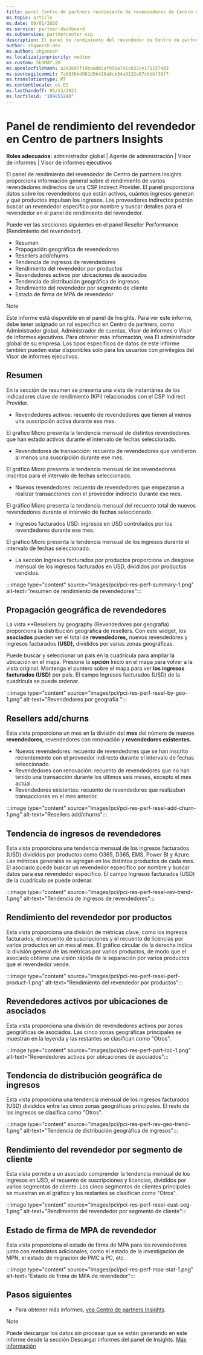 ```yaml
---
title: panel Centro de partners rendimiento de revendedores de Centro de partners Insights
ms.topic: article
ms.date: 09/01/2020
ms.service: partner-dashboard
ms.subservice: partnercenter-csp
description: El panel de rendimiento del revendedor de Centro de partners Insights proporciona información general sobre el rendimiento de varios revendedores indirectos de una CSP Indirect Provider.
author: shganesh-dev
ms.author: shganesh
ms.localizationpriority: medium
ms.custom: SEOMAY.20
ms.openlocfilehash: a2a5697f19baadb5af956a745c032ce1711574d3
ms.sourcegitcommit: 7a6836bd962d5b426a8cb34a9132a87cbbbf39f7
ms.translationtype: MT
ms.contentlocale: es-ES
ms.lasthandoff: 05/13/2021
ms.locfileid: "109855240"
---
```

# <a name="reseller-performance-dashboard-in-partner-center-insights"></a>Panel de rendimiento del revendedor en Centro de partners Insights

**Roles adecuados:** administrador global | Agente de administración | Visor de informes | Visor de informes ejecutivos

El panel de rendimiento del revendedor de Centro de partners Insights proporciona información general sobre el rendimiento de varios revendedores indirectos de una CSP Indirect Provider. El panel proporciona datos sobre los revendedores que están activos, cuántos ingresos generan y qué productos impulsan los ingresos. Los proveedores indirectos podrán buscar un revendedor específico por nombre y buscar detalles para el revendedor en el panel de rendimiento del revendedor.

Puede ver las secciones siguientes en el panel Reseller Performance (Rendimiento del revendedor).

- Resumen
- Propagación geográfica de revendedores
- Resellers add/churns 
- Tendencia de ingresos de revendedores 
- Rendimiento del revendedor por productos
- Revendedores activos por ubicaciones de asociados
- Tendencia de distribución geográfica de ingresos
- Rendimiento del revendedor por segmento de cliente
- Estado de firma de MPA de revendedor

 > [!NOTE]
 > Este informe está disponible en el panel de Insights. Para ver este informe, debe tener asignado un rol específico en Centro de partners, como Administrador global, Administrador de cuentas, Visor de informes o Visor de informes ejecutivos. Para obtener más información, vea El administrador global de su empresa. Los tipos específicos de datos de este informe también pueden estar disponibles solo para los usuarios con privilegios del Visor de informes ejecutivos.

## <a name="summary"></a>Resumen

En la sección de resumen se presenta una vista de instantánea de los indicadores clave de rendimiento (KPI) relacionados con el CSP Indirect Provider.

- Revendedores activos: recuento de revendedores que tienen al menos una suscripción activa durante ese mes.

El gráfico Micro presenta la tendencia mensual de distintos revendedores que han estado activos durante el intervalo de fechas seleccionado.

- Revendedores de transacción: recuento de revendedores que vendieron al menos una suscripción durante ese mes. 

El gráfico Micro presenta la tendencia mensual de los revendedores inscritos para el intervalo de fechas seleccionado.

- Nuevos revendedores: recuento de revendedores que empezaron a realizar transacciones con el proveedor indirecto durante ese mes. 

El gráfico Micro presenta la tendencia mensual del recuento total de nuevos revendedores durante el intervalo de fechas seleccionado.

- Ingresos facturados USD: ingresos en USD controlados por los revendedores durante ese mes. 

El gráfico Micro presenta la tendencia mensual de los ingresos durante el intervalo de fechas seleccionado.

- La sección Ingresos facturados por productos proporciona un desglose mensual de los ingresos facturados en USD, divididos por productos vendidos. 

:::image type="content" source="images/pci/pci-res-perf-summary-1.png" alt-text="resumen de rendimiento de revendedores":::

## <a name="geographical-spread-of-resellers"></a>Propagación geográfica de revendedores

La vista **Resellers by geography (Revendedores por geografía) proporciona la distribución geográfica de resellers. Con este widget, los **asociados** pueden ver el total de **revendedores,** nuevos revendedores y ingresos facturados **(USD),** divididos por varias zonas geográficas.

Puede buscar y seleccionar un país en la cuadrícula para ampliar la ubicación en el mapa. Presione la **opción** Inicio en el mapa para volver a la vista original. Mantenga el puntero sobre el mapa para ver **los ingresos facturados (USD)** por país. El campo Ingresos facturados (USD) de la cuadrícula se puede ordenar.

:::image type="content" source="images/pci/pci-res-perf-resel-by-geo-1.png" alt-text="Revendedores por geografía ":::

## <a name="resellers-addchurns"></a>Resellers add/churns

Esta vista proporciona un mes en la división del **mes** del número de nuevos **revendedores,** revendedores con renovación y **revendedores existentes.** 

- Nuevos revendedores: recuento de revendedores que se han inscrito recientemente con el proveedor indirecto durante el intervalo de fechas seleccionado.
- Revendedores con renovación: recuento de revendedores que no han tenido una transacción durante los últimos seis meses, excepto el mes actual.
- Revendedores existentes: recuento de revendedores que realizaban transacciones en el mes anterior.

:::image type="content" source="images/pci/pci-res-perf-resel-add-churn-1.png" alt-text="Resellers add/churns":::

## <a name="resellers-revenue-trend"></a>Tendencia de ingresos de revendedores 

Esta vista proporciona una tendencia mensual de los ingresos facturados (USD) divididos por productos como O365, D365, EMS, Power BI y Azure. Las métricas generales se agregan en los distintos productos de cada mes. El asociado puede buscar un revendedor específico por nombre y buscar datos para ese revendedor específico. El campo Ingresos facturados (USD) de la cuadrícula se puede ordenar.

:::image type="content" source="images/pci/pci-res-perf-resel-rev-trend-1.png" alt-text="Tendencia de ingresos de revendedores":::

## <a name="reseller-performance-by-products"></a>Rendimiento del revendedor por productos

Esta vista proporciona una división de métricas clave, como los ingresos facturados, el recuento de suscripciones y el recuento de licencias por varios productos en un mes al mes. El gráfico circular de la derecha indica la división general de las métricas por varios productos, de modo que el asociado obtiene una visión rápida de la separación por varios productos que el revendedor vende.

:::image type="content" source="images/pci/pci-res-perf-resel-perf-product-1.png" alt-text="Rendimiento del revendedor por productos":::

## <a name="active-resellers-by-partner-locations"></a>Revendedores activos por ubicaciones de asociados

Esta vista proporciona una división de revendedores activos por zonas geográficas de asociados. Las cinco zonas geográficas principales se muestran en la leyenda y las restantes se clasifican como "Otros".

:::image type="content" source="images/pci/pci-res-perf-part-loc-1.png" alt-text="Revendedores activos por ubicaciones de asociados":::

## <a name="revenue-geo-distribution-trend"></a>Tendencia de distribución geográfica de ingresos

Esta vista proporciona una tendencia mensual de los ingresos facturados (USD) divididos entre las cinco zonas geográficas principales.  El resto de los ingresos se clasifica como "Otros".

:::image type="content" source="images/pci/pci-res-perf-rev-geo-trend-1.png" alt-text="Tendencia de distribución geográfica de ingresos":::

## <a name="reseller-performance-by-customer-segment"></a>Rendimiento del revendedor por segmento de cliente

Esta vista permite a un asociado comprender la tendencia mensual de los ingresos en USD, el recuento de suscripciones y licencias, divididos por varios segmentos de cliente. Los cinco segmentos de clientes principales se muestran en el gráfico y los restantes se clasifican como "Otros".

:::image type="content" source="images/pci/pci-res-perf-resel-cust-seg-1.png" alt-text="Rendimiento del revendedor por segmento de cliente":::

## <a name="reseller-mpa-signing-status"></a>Estado de firma de MPA de revendedor

Esta vista proporciona el estado de firma de MPA para los revendedores junto con metadatos adicionales, como el estado de la investigación de MPN, el estado de migración de PMC a PC, etc.

:::image type="content" source="images/pci/pci-res-perf-mpa-stat-1.png" alt-text="Estado de firma de MPA de revendedor":::

## <a name="next-steps"></a>Pasos siguientes

- Para obtener más informes, [vea Centro de partners Insights](partner-center-insights.md).

>[!NOTE] 
> Puede descargar los datos sin procesar que se están generando en este informe desde la sección Descargar informes del panel de Insights. [Más información](pci-download-reports.md) 
